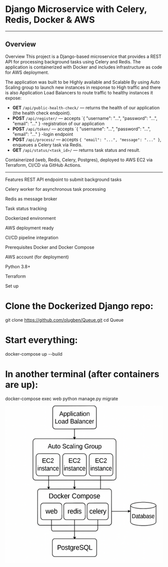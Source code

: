 # Django Microservice with Celery, Redis, Docker & AWS 



---

##  Overview



Overview
This project is a Django-based microservice that provides a REST API for processing background tasks using Celery and Redis. The application is containerized with Docker and includes infrastructure as code for AWS deployment.

The application was built to be Highly available and Scalable By using Auto Scaling group to launch new instances in response to High traffic and there is also Application Load Balancers to route traffic to healthy instances
it  expose:
- **GET** `/api/public-health-check/` — returns the health of our application (the health check endpoint).
-  **POST** `/api/register/` — accepts `{ "username": "...", "password": "...", "email": "..." } -registration of our application
-  **POST** `/api/token/` — accepts `{ "username": "...", "password": "...", "email": "..." } -login endpoint 
- **POST** `/api/process/` — accepts `{ "email": "...", "message": "..." }`, enqueues a Celery task via Redis.  
- **GET** `/api/status/<task_id>/` — returns task status and result.

Containerized (web, Redis, Celery, Postgres), deployed to AWS EC2 via Terraform, CI/CD via GitHub Actions.

---

Features
REST API endpoint to submit background tasks

Celery worker for asynchronous task processing

Redis as message broker

Task status tracking

Dockerized environment

AWS deployment ready

CI/CD pipeline integration

Prerequisites
Docker and Docker Compose

AWS account (for deployment)

Python 3.8+

Terraform 


Set up

# Clone the Dockerized Django repo:
git clone https://github.com/olugben/Queue.git
cd Queue

# Start everything:
docker-compose up --build

# In another terminal (after containers are up):
docker-compose exec web python manage.py migrate


![architecture image](Archi-diagram.png)
